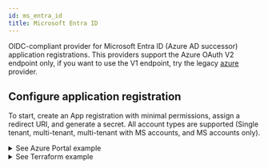 ```yaml
---
id: ms_entra_id
title: Microsoft Entra ID
---
```

OIDC-compliant provider for Microsoft Entra ID (Azure AD successor) application registrations. This providers support the Azure OAuth V2 endpoint only, if you want to use the V1 endpoint, try the legacy [azure](azure.md) provider.

## Configure application registration
To start, create an App registration with minimal permissions, assign a redirect URI, and generate a secret. All account types are supported (Single tenant, multi-tenant, multi-tenant with MS accounts, and MS accounts only).
<details>
    <summary>See Azure Portal example</summary>
    <div class="videoBlock">
        <video controls>
            <source src="/oauth2-proxy/azure-videos/create-app-reg.mkv"/>
        </video>
    </div>

When created with Portal, App registration automatically creates a delegated API permission for `User.Read`. 
</details>

<details>
    <summary>See Terraform example</summary>
```
    resource "azuread_application" "auth" {
        display_name     = "oauth2-proxy"
        sign_in_audience = "AzureADMyOrg" # Others are also supported

        web {
            redirect_uris = [
                "https://podinfo.lakis.tech/oauth2/callback",
            ]
        }

        required_resource_access {
            resource_app_id = "00000003-0000-0000-c000-000000000000" # Microsoft Graph
            resource_access {
                id   = "e1fe6dd8-ba31-4d61-89e7-88639da4683d" # User.Read delegated
                type = "Scope"
            }
        }
    }

    resource "azuread_application_password" "apppass" {
        application_id = azuread_application.auth.id
    }
```
</details>

This configuration is sufficient for a simple authentication scenario with single-tenant app registration.

### Configure `groups` claim
If you want to make use of groups (i.e., use `--allowed-group` or authorize based on groups inside your service), you need to configure `groups` claim to be present in the ID token:
<details>
    <summary>See Azure Portal example</summary>
    <div class="videoBlock">
        <video controls>
            <source src="/oauth2-proxy/azure-videos/create-groups-claim.mkv"/>
        </video>
    </div>
</details>
<details>
    <summary>See Terraform example</summary>
```
    resource "azuread_application" "auth" {
        display_name     = "oauth2-proxy"
        sign_in_audience = "AzureADMyOrg" # Other alre also supported

        group_membership_claims = [
            "SecurityGroup"
        ]
        optional_claims {
            id_token {
                name = "groups"
            }
        }

        web {
            redirect_uris = [
                "https://podinfo.lakis.tech/oauth2/callback",
            ]
        }

        required_resource_access {
            resource_app_id = "00000003-0000-0000-c000-000000000000" # Microsoft Graph
            resource_access {
                id   = "e1fe6dd8-ba31-4d61-89e7-88639da4683d" # User.Read delegated
                type = "Scope"
            }
        }
    }

    resource "azuread_application_password" "apppass" {
        application_id = azuread_application.auth.id
    }
```
</details>


### Configure group overage support
Azure has a limit of 200 groups in the JWT. If you can't avoid such a big number and still want to access the groups, you need to grant `GroupMember.Read.All` delegated permission to the app registration so oauth2-proxy can read all the groups from Graph API. **NOTE**: This permission by default requires an admin consent!
<details>
    <summary>See Azure Portal example</summary>
    <div class="videoBlock">
        <video controls>
            <source src="/oauth2-proxy/azure-videos/group-overage.mkv"/>
        </video>
    </div>
</details>
<details>
    <summary>See Terraform example</summary>
```
    resource "azuread_application" "auth" {
        display_name     = "oauth2-proxy"
        sign_in_audience = "AzureADMyOrg" # Other alre also supported

        group_membership_claims = [
            "SecurityGroup"
        ]
        optional_claims {
            id_token {
                name = "groups"
            }
        }

        web {
            redirect_uris = [
                "https://podinfo.lakis.tech/oauth2/callback",
            ]
        }

        required_resource_access {
            resource_app_id = "00000003-0000-0000-c000-000000000000" # Microsoft Graph
            resource_access {
                id   = "e1fe6dd8-ba31-4d61-89e7-88639da4683d" # User.Read delegated
                type = "Scope"
            }
            
            resource_access {
                id   = "bc024368-1153-4739-b217-4326f2e966d0" # GroupMember.Read.All delegated - admin consent required
                type = "Scope"
            }

        }
    }

    resource "azuread_application_password" "apppass" {
        application_id = azuread_application.auth.id
    }
```
Admin consent is required after creation by Terraform
</details>

## Configure provider
The provider is OIDC-compliant, so all the OIDC parameters are honored. Additional provider-specific configuration parameters are:
* `ms-entra-id-skip-groups-from-graph` - never read groups from Graph API, even when the ID token indicates that there's a group overage. Set if you expect group overage in some cases, but still don't want to assign wide `GroupMember.Read.All`. Defaults to `false`. If you don't need groups, consider skipping the `groups` claim in the app registration.
* `ms-entra-id-multi-tenant-allowed-tenant` - specify a list of allowed tenants to be authenticated through multi-tenant app. When not set, all tenants are allowed. Defaults to `[]` (all tenants).

### Scope
For Azure-only apps (multi-tenant and single-tenant), the only required OAuth scope is `openid`:
```shell
- --scope=openid
```
For personal MS accounts, the scope has to be extended with `email` and `profile`:
```shell
- --scope=openid profile email
```
It's recommended to configure the scopes explicitly, otherwise, you may experience issues with allowing groups (Azure doesn't support the `groups` scope which is automatically included when you configure allowed groups).

### Single-tenant
Simple single-tenant configuration:
```shell
- --provider=ms-entra-id
- --oidc-issuer-url=https://login.microsoftonline.com/{tenantId}/v2.0
- --client-id=<valid-client-id>
- --client-secret=<valid-client-secret>
- --scope=openid
```

### Multi-tenant
Multi-tenant apps require you to disable OIDC issuer verification, as `issuer` field in the [discovery document](https://login.microsoftonline.com/common/v2.0/.well-known/openid-configuration) is a template, not an exact value:
```shell
- --provider=ms-entra-id
- --oidc-issuer-url=https://login.microsoftonline.com/common/v2.0
- --client-id=<valid-client-id>
- --client-secret=<valid-client-secret>
- --insecure-oidc-skip-issuer-verification
- --scope=openid profile email
```

The configuration above insecurely allows all tenants. To allow specific tenants, use the configuration below as an example:
```shell
- --provider=ms-entra-id
- --oidc-issuer-url=https://login.microsoftonline.com/common/v2.0
- --client-id=<valid-client-id>
- --client-secret=<valid-client-secret>
- --ms-entra-id-multi-tenant-allowed-tenant=66209a4a-80f3-4602-8126-2193115722f8
- --ms-entra-id-multi-tenant-allowed-tenant=a47d1522-8e8c-4546-a2c8-d6590ea9d6f3
- --insecure-oidc-skip-issuer-verification
- --scope=openid profile email
```
